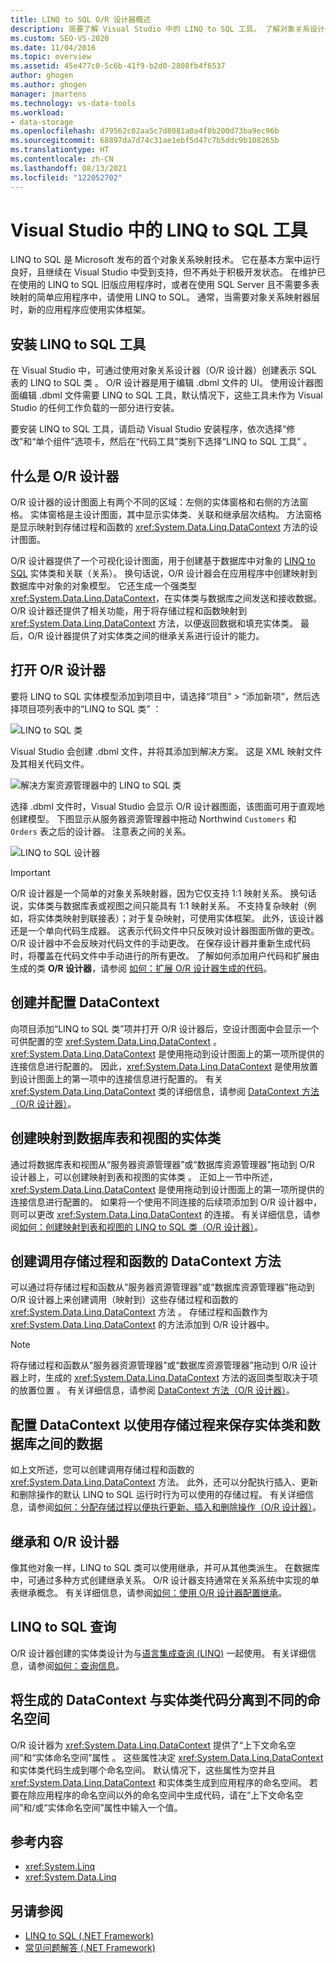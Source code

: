 ```yaml
---
title: LINQ to SQL O/R 设计器概述
description: 简要了解 Visual Studio 中的 LINQ to SQL 工具。 了解对象关系设计器（O/R 设计器）。
ms.custom: SEO-VS-2020
ms.date: 11/04/2016
ms.topic: overview
ms.assetid: 45e477c0-5c6b-41f9-b2d0-2808fb4f6537
author: ghogen
ms.author: ghogen
manager: jmartens
ms.technology: vs-data-tools
ms.workload:
- data-storage
ms.openlocfilehash: d79562c02aa5c7d8081a0a4f8b200d73ba9ec96b
ms.sourcegitcommit: 68897da7d74c31ae1ebf5d47c7b5ddc9b108265b
ms.translationtype: HT
ms.contentlocale: zh-CN
ms.lasthandoff: 08/13/2021
ms.locfileid: "122052702"
---
```

# <a name="linq-to-sql-tools-in-visual-studio"></a>Visual Studio 中的 LINQ to SQL 工具

LINQ to SQL 是 Microsoft 发布的首个对象关系映射技术。 它在基本方案中运行良好，且继续在 Visual Studio 中受到支持，但不再处于积极开发状态。 在维护已在使用的 LINQ to SQL 旧版应用程序时，或者在使用 SQL Server 且不需要多表映射的简单应用程序中，请使用 LINQ to SQL。 通常，当需要对象关系映射器层时，新的应用程序应使用实体框架。

## <a name="install-the-linq-to-sql-tools"></a>安装 LINQ to SQL 工具

在 Visual Studio 中，可通过使用对象关系设计器（O/R 设计器）创建表示 SQL 表的 LINQ to SQL 类 。 O/R 设计器是用于编辑 .dbml 文件的 UI。 使用设计器图面编辑 .dbml 文件需要 LINQ to SQL 工具，默认情况下，这些工具未作为 Visual Studio 的任何工作负载的一部分进行安装。

要安装 LINQ to SQL 工具，请启动 Visual Studio 安装程序，依次选择“修改”和“单个组件”选项卡，然后在“代码工具”类别下选择“LINQ to SQL 工具”   。

## <a name="what-is-the-or-designer"></a>什么是 O/R 设计器

O/R 设计器的设计图面上有两个不同的区域：左侧的实体窗格和右侧的方法窗格。 实体窗格是主设计图面，其中显示实体类、关联和继承层次结构。 方法窗格是显示映射到存储过程和函数的 <xref:System.Data.Linq.DataContext> 方法的设计图面。

O/R 设计器提供了一个可视化设计图面，用于创建基于数据库中对象的 [LINQ to SQL](/dotnet/framework/data/adonet/sql/linq/index) 实体类和关联（关系）。 换句话说，O/R 设计器会在应用程序中创建映射到数据库中对象的对象模型。 它还生成一个强类型 <xref:System.Data.Linq.DataContext>，在实体类与数据库之间发送和接收数据。 O/R 设计器还提供了相关功能，用于将存储过程和函数映射到 <xref:System.Data.Linq.DataContext> 方法，以便返回数据和填充实体类。 最后，O/R 设计器提供了对实体类之间的继承关系进行设计的能力。

## <a name="open-the-or-designer"></a>打开 O/R 设计器

要将 LINQ to SQL 实体模型添加到项目中，请选择“项目” > “添加新项”，然后选择项目项列表中的“LINQ to SQL 类”  ：

![LINQ to SQL 类](../data-tools/media/raddata-linq-to-sql-classes.png)

Visual Studio 会创建 .dbml 文件，并将其添加到解决方案。 这是 XML 映射文件及其相关代码文件。

![解决方案资源管理器中的 LINQ to SQL 类](../data-tools/media/raddata-linq-to-sql-classes-in-solution-explorer.png)

选择 .dbml 文件时，Visual Studio 会显示 O/R 设计器图面，该图面可用于直观地创建模型。 下图显示从服务器资源管理器中拖动 Northwind `Customers` 和 `Orders` 表之后的设计器。 注意表之间的关系。

![LINQ to SQL 设计器](../data-tools/media/raddata-linq-to-sql-designer.png)

> [!IMPORTANT]
> O/R 设计器是一个简单的对象关系映射器，因为它仅支持 1:1 映射关系。 换句话说，实体类与数据库表或视图之间只能具有 1:1 映射关系。 不支持复杂映射（例如，将实体类映射到联接表）；对于复杂映射，可使用实体框架。 此外，该设计器还是一个单向代码生成器。 这表示代码文件中只反映对设计器图面所做的更改。 O/R 设计器中不会反映对代码文件的手动更改。 在保存设计器并重新生成代码时，将覆盖在代码文件中手动进行的所有更改。 了解如何添加用户代码和扩展由生成的类 **O/R 设计器**，请参阅 [如何：扩展 O/R 设计器生成的代码](../data-tools/how-to-extend-code-generated-by-the-o-r-designer.md)。

## <a name="create-and-configure-the-datacontext"></a>创建并配置 DataContext

向项目添加“LINQ to SQL 类”项并打开 O/R 设计器后，空设计图面中会显示一个可供配置的空 <xref:System.Data.Linq.DataContext> 。 <xref:System.Data.Linq.DataContext> 是使用拖动到设计图面上的第一项所提供的连接信息进行配置的。 因此，<xref:System.Data.Linq.DataContext> 是使用放置到设计图面上的第一项中的连接信息进行配置的。 有关 <xref:System.Data.Linq.DataContext> 类的详细信息，请参阅 [DataContext 方法（O/R 设计器）](../data-tools/datacontext-methods-o-r-designer.md)。

## <a name="create-entity-classes-that-map-to-database-tables-and-views"></a>创建映射到数据库表和视图的实体类

通过将数据库表和视图从“服务器资源管理器”或“数据库资源管理器”拖动到 O/R 设计器上，可以创建映射到表和视图的实体类  。 正如上一节中所述，<xref:System.Data.Linq.DataContext> 是使用拖动到设计图面上的第一项所提供的连接信息进行配置的。 如果将一个使用不同连接的后续项添加到 O/R 设计器中，则可以更改 <xref:System.Data.Linq.DataContext> 的连接。 有关详细信息，请参阅[如何：创建映射到表和视图的 LINQ to SQL 类（O/R 设计器）](../data-tools/how-to-create-linq-to-sql-classes-mapped-to-tables-and-views-o-r-designer.md)。

## <a name="create-datacontext-methods-that-call-stored-procedures-and-functions"></a>创建调用存储过程和函数的 DataContext 方法

可以通过将存储过程和函数从“服务器资源管理器”或“数据库资源管理器”拖动到 O/R 设计器上来创建调用（映射到）这些存储过程和函数的 <xref:System.Data.Linq.DataContext> 方法  。 存储过程和函数作为 <xref:System.Data.Linq.DataContext> 的方法添加到 O/R 设计器中。

> [!NOTE]
> 将存储过程和函数从“服务器资源管理器”或“数据库资源管理器”拖动到 O/R 设计器上时，生成的 <xref:System.Data.Linq.DataContext> 方法的返回类型取决于项的放置位置  。 有关详细信息，请参阅 [DataContext 方法（O/R 设计器）](../data-tools/datacontext-methods-o-r-designer.md)。

## <a name="configure-a-datacontext-to-use-stored-procedures-to-save-data-between-entity-classes-and-a-database"></a>配置 DataContext 以使用存储过程来保存实体类和数据库之间的数据

如上文所述，您可以创建调用存储过程和函数的 <xref:System.Data.Linq.DataContext> 方法。 此外，还可以分配执行插入、更新和删除操作的默认 LINQ to SQL 运行时行为可以使用的存储过程。 有关详细信息，请参阅[如何：分配存储过程以便执行更新、插入和删除操作（O/R 设计器）](../data-tools/how-to-assign-stored-procedures-to-perform-updates-inserts-and-deletes-o-r-designer.md)。

## <a name="inheritance-and-the-or-designer"></a>继承和 O/R 设计器

像其他对象一样，LINQ to SQL 类可以使用继承，并可从其他类派生。 在数据库中，可通过多种方式创建继承关系。 O/R 设计器支持通常在关系系统中实现的单表继承概念。 有关详细信息，请参阅[如何：使用 O/R 设计器配置继承](../data-tools/how-to-configure-inheritance-by-using-the-o-r-designer.md)。

## <a name="linq-to-sql-queries"></a>LINQ to SQL 查询

O/R 设计器创建的实体类设计为与[语言集成查询 (LINQ)](/dotnet/csharp/linq/) 一起使用。 有关详细信息，请参阅[如何：查询信息](/dotnet/framework/data/adonet/sql/linq/how-to-query-for-information)。

## <a name="separate-the-generated-datacontext-and-entity-class-code-into-different-namespaces"></a>将生成的 DataContext 与实体类代码分离到不同的命名空间

O/R 设计器为 <xref:System.Data.Linq.DataContext> 提供了“上下文命名空间”和“实体命名空间”属性  。 这些属性决定 <xref:System.Data.Linq.DataContext> 和实体类代码生成到哪个命名空间。 默认情况下，这些属性为空并且 <xref:System.Data.Linq.DataContext> 和实体类生成到应用程序的命名空间。 若要在除应用程序的命名空间以外的命名空间中生成代码，请在“上下文命名空间”和/或“实体命名空间”属性中输入一个值。

## <a name="reference-content"></a>参考内容

- <xref:System.Linq>
- <xref:System.Data.Linq>

## <a name="see-also"></a>另请参阅

- [LINQ to SQL (.NET Framework)](/dotnet/framework/data/adonet/sql/linq/index)
- [常见问题解答 (.NET Framework)](/dotnet/framework/data/adonet/sql/linq/frequently-asked-questions)
